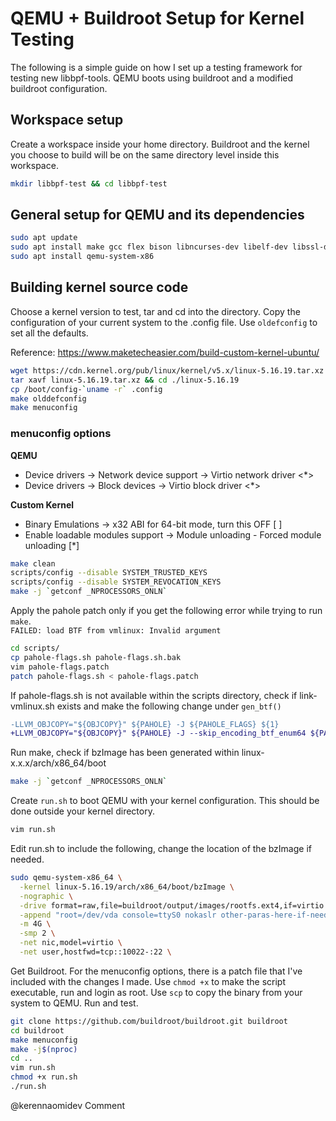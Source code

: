 # QEMU + Buildroot Setup for Kernel Testing
The following is a simple guide on how I set up a testing framework for testing new libbpf-tools. QEMU boots using buildroot and a modified buildroot configuration.

## Workspace setup
Create a workspace inside your home directory. Buildroot and the kernel you choose to build will be on the same directory level inside this workspace.

```zsh
mkdir libbpf-test && cd libbpf-test
```

## General setup for QEMU and its dependencies
```zsh
sudo apt update
sudo apt install make gcc flex bison libncurses-dev libelf-dev libssl-dev
sudo apt install qemu-system-x86
```
## Building kernel source code
Choose a kernel version to test, tar and cd into the directory. Copy the configuration of your current system to the .config file. Use `oldefconfig` to set all the defaults.

Reference: https://www.maketecheasier.com/build-custom-kernel-ubuntu/
```zsh
wget https://cdn.kernel.org/pub/linux/kernel/v5.x/linux-5.16.19.tar.xz
tar xavf linux-5.16.19.tar.xz && cd ./linux-5.16.19
cp /boot/config-`uname -r` .config
make olddefconfig
make menuconfig
```
### menuconfig options
**QEMU**
- Device drivers → Network device support → Virtio network driver <*>
- Device drivers → Block devices → Virtio block driver <*>

**Custom Kernel**
- Binary Emulations → x32 ABI for 64-bit mode, turn this OFF [ ]
- Enable loadable modules support → Module unloading - Forced module unloading [*]

```zsh
make clean
scripts/config --disable SYSTEM_TRUSTED_KEYS
scripts/config --disable SYSTEM_REVOCATION_KEYS
make -j `getconf _NPROCESSORS_ONLN`
```
Apply the pahole patch only if you get the following error while trying to run `make`.  
`FAILED: load BTF from vmlinux: Invalid argument`
```zsh
cd scripts/
cp pahole-flags.sh pahole-flags.sh.bak
vim pahole-flags.patch
patch pahole-flags.sh < pahole-flags.patch
```
If pahole-flags.sh is not available within the scripts directory, check if link-vmlinux.sh exists and make the following change under `gen_btf()`
```diff 
-LLVM_OBJCOPY="${OBJCOPY}" ${PAHOLE} -J ${PAHOLE_FLAGS} ${1}
+LLVM_OBJCOPY="${OBJCOPY}" ${PAHOLE} -J --skip_encoding_btf_enum64 ${PAHOLE_FLAGS} ${1}
```
Run make, check if bzImage has been generated within linux-x.x.x/arch/x86_64/boot
```zsh
make -j `getconf _NPROCESSORS_ONLN`
```
Create `run.sh` to boot QEMU with your kernel configuration. This should be done outside your kernel directory.
```zsh
vim run.sh
```
Edit run.sh to include the following, change the location of the bzImage if needed. 
```zsh
sudo qemu-system-x86_64 \
  -kernel linux-5.16.19/arch/x86_64/boot/bzImage \
  -nographic \
  -drive format=raw,file=buildroot/output/images/rootfs.ext4,if=virtio \
  -append "root=/dev/vda console=ttyS0 nokaslr other-paras-here-if-needed" \
  -m 4G \
  -smp 2 \
  -net nic,model=virtio \
  -net user,hostfwd=tcp::10022-:22 \
```
Get Buildroot. For the menuconfig options, there is a patch file that I've included with the changes I made. Use `chmod +x` to make the script executable, run and login as root. Use `scp` to copy the binary from your system to QEMU. Run and test.
```zsh
git clone https://github.com/buildroot/buildroot.git buildroot
cd buildroot
make menuconfig
make -j$(nproc)
cd ..
vim run.sh
chmod +x run.sh
./run.sh
```

@kerennaomidev
Comment
